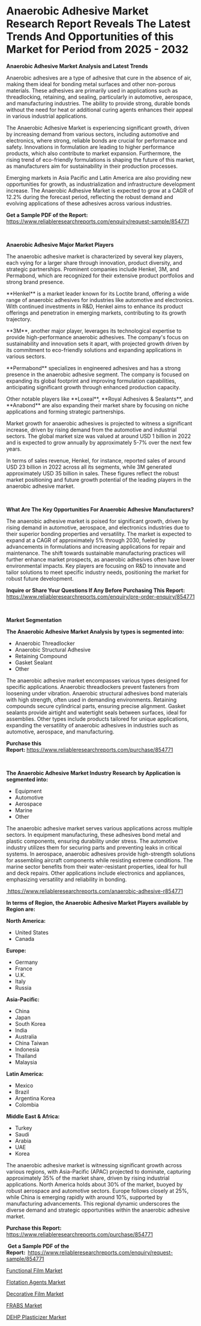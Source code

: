 <p><h1>Anaerobic Adhesive Market Research Report Reveals The Latest Trends And Opportunities of this Market for Period from 2025 - 2032</h1></p><p><strong>Anaerobic Adhesive Market Analysis and Latest Trends</strong></p>
<p><p>Anaerobic adhesives are a type of adhesive that cure in the absence of air, making them ideal for bonding metal surfaces and other non-porous materials. These adhesives are primarily used in applications such as threadlocking, retaining, and sealing, particularly in automotive, aerospace, and manufacturing industries. The ability to provide strong, durable bonds without the need for heat or additional curing agents enhances their appeal in various industrial applications.</p><p>The Anaerobic Adhesive Market is experiencing significant growth, driven by increasing demand from various sectors, including automotive and electronics, where strong, reliable bonds are crucial for performance and safety. Innovations in formulation are leading to higher performance products, which also contribute to market expansion. Furthermore, the rising trend of eco-friendly formulations is shaping the future of this market, as manufacturers aim for sustainability in their production processes.</p><p>Emerging markets in Asia Pacific and Latin America are also providing new opportunities for growth, as industrialization and infrastructure development increase. The Anaerobic Adhesive Market is expected to grow at a CAGR of 12.2% during the forecast period, reflecting the robust demand and evolving applications of these adhesives across various industries.</p></p>
<p><strong>Get a Sample PDF of the Report:&nbsp;</strong> <a href="https://www.reliableresearchreports.com/enquiry/request-sample/854771?utm_campaign=34&utm_medium=2&utm_source=Github&utm_content=ia&utm_term=31032025&utm_id=anaerobic-adhesive">https://www.reliableresearchreports.com/enquiry/request-sample/854771</a></p>
<p>&nbsp;</p>
<p><strong>Anaerobic Adhesive Major Market Players</strong></p>
<p><p>The anaerobic adhesive market is characterized by several key players, each vying for a larger share through innovation, product diversity, and strategic partnerships. Prominent companies include Henkel, 3M, and Permabond, which are recognized for their extensive product portfolios and strong brand presence.</p><p>**Henkel** is a market leader known for its Loctite brand, offering a wide range of anaerobic adhesives for industries like automotive and electronics. With continued investments in R&D, Henkel aims to enhance its product offerings and penetration in emerging markets, contributing to its growth trajectory.</p><p>**3M**, another major player, leverages its technological expertise to provide high-performance anaerobic adhesives. The company's focus on sustainability and innovation sets it apart, with projected growth driven by its commitment to eco-friendly solutions and expanding applications in various sectors.</p><p>**Permabond** specializes in engineered adhesives and has a strong presence in the anaerobic adhesive segment. The company is focused on expanding its global footprint and improving formulation capabilities, anticipating significant growth through enhanced production capacity.</p><p>Other notable players like **Loxeal**, **Royal Adhesives & Sealants**, and **Anabond** are also expanding their market share by focusing on niche applications and forming strategic partnerships.</p><p>Market growth for anaerobic adhesives is projected to witness a significant increase, driven by rising demand from the automotive and industrial sectors. The global market size was valued at around USD 1 billion in 2022 and is expected to grow annually by approximately 5-7% over the next few years.</p><p>In terms of sales revenue, Henkel, for instance, reported sales of around USD 23 billion in 2022 across all its segments, while 3M generated approximately USD 35 billion in sales. These figures reflect the robust market positioning and future growth potential of the leading players in the anaerobic adhesive market.</p></p>
<p>&nbsp;</p>
<p><strong>What Are The Key Opportunities For Anaerobic Adhesive Manufacturers?</strong></p>
<p><p>The anaerobic adhesive market is poised for significant growth, driven by rising demand in automotive, aerospace, and electronics industries due to their superior bonding properties and versatility. The market is expected to expand at a CAGR of approximately 5% through 2030, fueled by advancements in formulations and increasing applications for repair and maintenance. The shift towards sustainable manufacturing practices will further enhance market prospects, as anaerobic adhesives often have lower environmental impacts. Key players are focusing on R&D to innovate and tailor solutions to meet specific industry needs, positioning the market for robust future development.</p></p>
<p><strong>Inquire or Share Your Questions If Any Before Purchasing This Report:</strong> <a href="https://www.reliableresearchreports.com/enquiry/pre-order-enquiry/854771?utm_campaign=34&utm_medium=2&utm_source=Github&utm_content=ia&utm_term=31032025&utm_id=anaerobic-adhesive">https://www.reliableresearchreports.com/enquiry/pre-order-enquiry/854771</a></p>
<p>&nbsp;</p>
<p><strong>Market Segmentation</strong></p>
<p><strong>The Anaerobic Adhesive Market Analysis by types is segmented into:</strong></p>
<p><ul><li>Anaerobic Threadlocker</li><li>Anaerobic Structural Adhesive</li><li>Retaining Compound</li><li>Gasket Sealant</li><li>Other</li></ul></p>
<p><p>The anaerobic adhesive market encompasses various types designed for specific applications. Anaerobic threadlockers prevent fasteners from loosening under vibration. Anaerobic structural adhesives bond materials with high strength, often used in demanding environments. Retaining compounds secure cylindrical parts, ensuring precise alignment. Gasket sealants provide airtight and watertight seals between surfaces, ideal for assemblies. Other types include products tailored for unique applications, expanding the versatility of anaerobic adhesives in industries such as automotive, aerospace, and manufacturing.</p></p>
<p><strong>Purchase this Report:&nbsp;</strong><a href="https://www.reliableresearchreports.com/purchase/854771?utm_campaign=34&utm_medium=2&utm_source=Github&utm_content=ia&utm_term=31032025&utm_id=anaerobic-adhesive">https://www.reliableresearchreports.com/purchase/854771</a></p>
<p>&nbsp;</p>
<p><strong>The Anaerobic Adhesive Market Industry Research by Application is segmented into:</strong></p>
<p><ul><li>Equipment</li><li>Automotive</li><li>Aerospace</li><li>Marine</li><li>Other</li></ul></p>
<p><p>The anaerobic adhesive market serves various applications across multiple sectors. In equipment manufacturing, these adhesives bond metal and plastic components, ensuring durability under stress. The automotive industry utilizes them for securing parts and preventing leaks in critical systems. In aerospace, anaerobic adhesives provide high-strength solutions for assembling aircraft components while resisting extreme conditions. The marine sector benefits from their water-resistant properties, ideal for hull and deck repairs. Other applications include electronics and appliances, emphasizing versatility and reliability in bonding.</p></p>
<p><a href="https://www.reliableresearchreports.com/anaerobic-adhesive-r854771?utm_campaign=34&utm_medium=2&utm_source=Github&utm_content=ia&utm_term=31032025&utm_id=anaerobic-adhesive">&nbsp;https://www.reliableresearchreports.com/anaerobic-adhesive-r854771</a></p>
<p><strong>In terms of Region, the Anaerobic Adhesive Market Players available by Region are:</strong></p>
<p>
    <p> <strong> North America: </strong>
        <ul>
            <li>United States</li>
            <li>Canada</li>
        </ul>
        </p> 
    <p> <strong> Europe: </strong>
        <ul>
            <li>Germany</li>
            <li>France</li>
            <li>U.K.</li>
            <li>Italy</li>
            <li>Russia</li>
        </ul>
        </p> 
    <p> <strong> Asia-Pacific: </strong>
        <ul>
            <li>China</li>
            <li>Japan</li>
            <li>South Korea</li>
            <li>India</li>
            <li>Australia</li>
            <li>China Taiwan</li>
            <li>Indonesia</li>
            <li>Thailand</li>
            <li>Malaysia</li>
        </ul>
        </p> 
    <p> <strong> Latin America: </strong>
        <ul>
            <li>Mexico</li>
            <li>Brazil</li>
            <li>Argentina Korea</li>
            <li>Colombia</li>
        </ul>
        </p> 
    <p> <strong> Middle East & Africa: </strong>
        <ul>
            <li>Turkey</li>
            <li>Saudi</li>
            <li>Arabia</li>
            <li>UAE</li>
            <li>Korea</li>
        </ul>
    </p>
    </p>
<p><p>The anaerobic adhesive market is witnessing significant growth across various regions, with Asia-Pacific (APAC) projected to dominate, capturing approximately 35% of the market share, driven by rising industrial applications. North America holds about 30% of the market, buoyed by robust aerospace and automotive sectors. Europe follows closely at 25%, while China is emerging rapidly with around 10%, supported by manufacturing advancements. This regional dynamic underscores the diverse demand and strategic opportunities within the anaerobic adhesive market.</p></p>
<p><strong>Purchase this Report: </strong><a href="https://www.reliableresearchreports.com/purchase/854771?utm_campaign=34&utm_medium=2&utm_source=Github&utm_content=ia&utm_term=31032025&utm_id=anaerobic-adhesive">https://www.reliableresearchreports.com/purchase/854771</a></p>
<p>&nbsp;<strong>Get a Sample PDF of the Report:&nbsp;&nbsp;</strong><a href="https://www.reliableresearchreports.com/enquiry/request-sample/854771?utm_campaign=34&utm_medium=2&utm_source=Github&utm_content=ia&utm_term=31032025&utm_id=anaerobic-adhesive">https://www.reliableresearchreports.com/enquiry/request-sample/854771</a></p>
<p><strong></strong></p>
<p><p><a href="https://github.com/AshikRahman991/Market-Research-Report-List-2/blob/main/functional-film-market.md?utm_campaign=34&utm_medium=2&utm_source=Github&utm_content=ia&utm_term=31032025&utm_id=anaerobic-adhesive">Functional Film Market</a></p><p><a href="https://github.com/AlisaRowe24/Market-Research-Report-List-2/blob/main/flotation-agents-market.md?utm_campaign=34&utm_medium=2&utm_source=Github&utm_content=ia&utm_term=31032025&utm_id=anaerobic-adhesive">Flotation Agents Market</a></p><p><a href="https://github.com/arocasanzib6/Market-Research-Report-List-1/blob/main/decorative-film-market.md?utm_campaign=34&utm_medium=2&utm_source=Github&utm_content=ia&utm_term=31032025&utm_id=anaerobic-adhesive">Decorative Film Market</a></p><p><a href="https://github.com/HobertDavis43/Market-Research-Report-List-2/blob/main/frabs-market.md?utm_campaign=34&utm_medium=2&utm_source=Github&utm_content=ia&utm_term=31032025&utm_id=anaerobic-adhesive">FRABS Market</a></p><p><a href="https://github.com/mabutironaldo/Market-Research-Report-List-7/blob/main/dehp-plasticizer-market.md?utm_campaign=34&utm_medium=2&utm_source=Github&utm_content=ia&utm_term=31032025&utm_id=anaerobic-adhesive">DEHP Plasticizer Market</a></p></p>